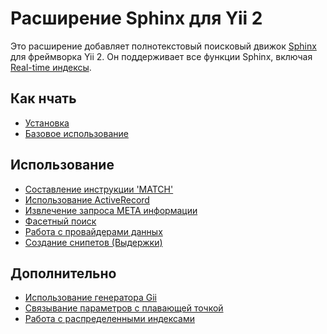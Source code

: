 Расширение Sphinx для Yii 2
==========================

Это расширение добавляет полнотекстовый поисковый движок [Sphinx](http://sphinxsearch.com/docs) для фреймворка Yii 2.
Он поддерживает все функции Sphinx, включая [Real-time индексы](http://sphinxsearch.com/docs/current.html#rt-indexes).

Как нчать
---------------

* [Установка](installation.md)
* [Базовое использование](basic-usage.md)

Использование
-----

* [Составление инструкции 'MATCH'](usage-match.md)
* [Использование ActiveRecord](usage-ar.md)
* [Извлечение запроса META информации](usage-meta.md)
* [Фасетный поиск](usage-facets.md)
* [Работа с провайдерами данных](usage-data-providers.md)
* [Создание снипетов (Выдержки)](usage-snippets.md)

Дополнительно
-----------------

* [Использование генератора Gii](topics-gii.md)
* [Связывание параметров с плавающей точкой](topics-float-param-binding.md)
* [Работа с распределенными индексами](distributed-indexes.md)
